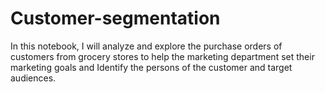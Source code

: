 # Customer-segmentation
In this notebook, I will analyze and explore the purchase orders of customers from grocery stores to help the marketing department set their marketing goals and Identify the persons of the customer and target audiences. 

